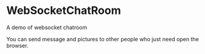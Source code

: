 # WebSocketChatRoom
A demo of websocket chatroom

You can send message and pictures to other people who just need open the browser.
